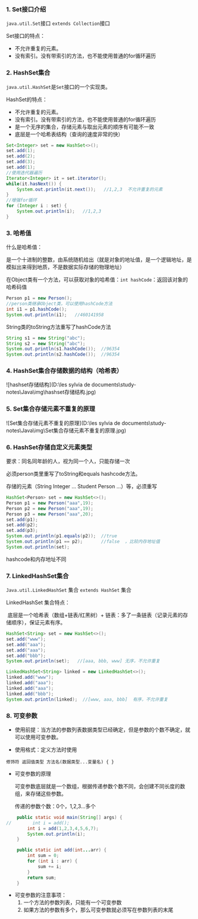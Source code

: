 ### 1. Set接口介绍

`java.util.Set`接口 `extends Collection`接口

Set接口的特点：

- 不允许重复的元素。
- 没有索引。没有带索引的方法，也不能使用普通的for循环遍历

### 2. HashSet集合

`java.util.HashSet`是`Set`接口的一个实现类。

HashSet的特点：

- 不允许重复的元素。
- 没有索引。没有带索引的方法，也不能使用普通的for循环遍历
- 是一个无序的集合，存储元素与取出元素的顺序有可能不一致
- 底层是一个哈希表结构（查询的速度非常的快）

```Java
Set<Integer> set = new HashSet<>();
set.add(1);
set.add(2);
set.add(3);
set.add(1);
//使用迭代器遍历
Iterator<Integer> it = set.iterator();
while(it.hasNext()) {
	System.out.println(it.next());   //1,2,3  不允许重复的元素
}
//增强for循环
for (Integer i : set) {
	System.out.println(i);   //1,2,3
}
```

### 3. 哈希值

什么是哈希值：

​	是一个十进制的整数，由系统随机给出（就是对象的地址值，是一个逻辑地址，是模拟出来得到地质，不是数据实际存储的物理地址）

在Object类有一个方法，可以获取对象的哈希值：`int hashCode`：返回该对象的哈希码值

```Java
Person p1 = new Person();
//person类继承Object类，可以使用hashCode方法
int i1 = p1.hashCode();
System.out.println(i1);   //460141958
```

String类的toString方法重写了hashCode方法

```Java
String s1 = new String("abc");
String s2 = new String("abc");
System.out.println(s1.hashCode());  //96354
System.out.println(s2.hashCode());  //96354
```

### 4. HashSet集合存储数据的结构（哈希表）

![hashset存储结构](D:\les sylvia de documents\study-notes\Java\img\hashset存储结构.jpg)

### 5. Set集合存储元素不重复的原理

![Set集合存储元素不重复的原理](D:\les sylvia de documents\study-notes\Java\img\Set集合存储元素不重复的原理.jpg)

### 6. HashSet存储自定义元素类型

要求：同名同年龄的人，视为同一个人，只能存储一次

必须person类里重写了toString和equals hashcode方法。

存储的元素（String Integer  ... Student  Person ...）等，必须重写

```Java
HashSet<Person> set = new HashSet<>();
Person p1 = new Person("aaa",19);
Person p2 = new Person("aaa",19);
Person p3 = new Person("aaa",20);
set.add(p1);
set.add(p2);
set.add(p3);
System.out.println(p1.equals(p2));  //true
System.out.println(p1 == p2);       //false  ，比较内存地址值
System.out.println(set);
```

hashcode和内存地址不同

### 7. LinkedHashSet集合

`Java.util.LinkedHashSet` 集合 `extends HashSet` 集合

LinkedHashSet 集合特点：

​	底层是一个哈希表（数组+链表/红黑树）+ 链表：多了一条链表（记录元素的存储顺序），保证元素有序。

```Java
HashSet<String> set = new HashSet<>();
set.add("www");
set.add("aaa");
set.add("aaa");
set.add("bbb");
System.out.println(set);   //[aaa, bbb, www] 无序，不允许重复

LinkedHashSet<String> linked = new LinkedHashSet<>();
linked.add("www");
linked.add("aaa");
linked.add("aaa");
linked.add("bbb");
System.out.println(linked);  //[www, aaa, bbb]  有序，不允许重复
```

### 8. 可变参数

- 使用前提：当方法的参数列表数据类型已经确定，但是参数的个数不确定，就可以使用可变参数。

- 使用格式：定义方法时使用

```
修饰符 返回值类型 方法名(数据类型...变量名) { }
```

- 可变参数的原理

  可变参数底层就是一个数组，根据传递参数个数不同，会创建不同长度的数组，来存储这些参数。

  传递的参数个数：0个，1,2,3...多个

```Java
    public static void main(String[] args) {
//        int i = add();
        int i = add(1,2,3,4,5,6,7);
        System.out.println(i);
    }

    public static int add(int...arr) {
        int sum = 0;
        for (int i : arr) {
            sum += i;
        }
        return sum;
    }
```

- 可变参数的注意事项：
  1. 一个方法的参数列表，只能有一个可变参数
  2. 如果方法的参数有多个，那么可变参数就必须写在参数列表的末尾

